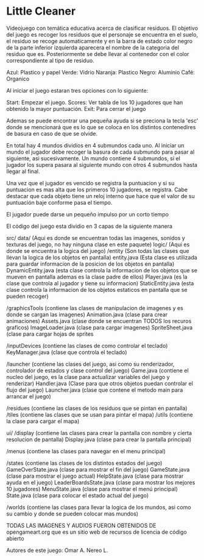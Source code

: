 # Little Cleaner 

Videojuego con temática educativa acerca de clasificar residuos.
El objetivo del juego es recoger los residuos que el personaje se encuentra en el suelo, el residuo se recoge automaticamente y en la barra de estado color negro de la parte inferior izquierda aparecera el nombre de la categoria del residuo que es. Posteriormente se debe llevar al contenedor con el color correspondiente al tipo de residuo. 

Azul: Plastico y papel
Verde: Vidrio
Naranja: Plastico
Negro: Aluminio
Café: Organico

Al iniciar el juego estaran tres opciones con lo siguiente: 

Start: Empezar el juego. 
Scores: Ver tabla de los 10 jugadores que han obtenido la mayor puntuación.
Exit: Para cerrar el juego 

Ademas se puede encontrar una pequeña ayuda si se preciona la tecla 'esc' donde se mencionará que es lo que se coloca en los distintos 
contenedires de basura en caso de que se olvide. 

En total hay 4 mundos dividios en 4 submundos cada uno. Al iniciar un mundo el jugador debe recoger la basura de cada submundo para pasar al siguiente, asi sucesivamente. Un mundo contiene 4 submundos, si el jugador los supera pasara al siguiente mundo con otros 4 submundos hasta llegar al final. 

Una vez que el jugador es vencido se registra la puntuacion y si su puntuacion es mas alta que los primeros 10 jugadores, se registra. 
Cabe destacar que cada objeto tiene un reloj interno que hace que el valor de su puntuación baje conforme pasa el tiempo. 

El jugador puede darse un pequeño impulso por un corto tiempo

El código del juego esta dividio en 3 capas de la siguiente manera 

src/ 
data/ (Aqui es donde se encuentran todas las imagenes, sonidos y texturas del juego, no hay ninguna clase en este paquete)
logic/ (Aqui es donde se encuentra la logica del juego)
  /entity (Son todas las clases que llevan la logica de los objetos en pantalla)
    entity.java (Esta clase es utilizada para guardar informacion de la posicion de los objetos en pantalla)
    DynamicEntity.java (esta clase controla la informacion de los objetos que se mueven en pantalla ademas es la clase padre de ellos)
    Player.java (es la clase que controla al jugador y tiene su informacion)
    StaticEntity.java (esta clase controla la informacion de los objetos estaticos en pantalla que se pueden recoger)
    
  /graphicsTools (contiene las clases de manipulacion de imagenes y es donde se cargan las imagenes)
    Animation.java (clase para crear animaciones)
    Assets.java (clase donde se encuentran TODOS los recuros graficos)
    ImageLoader.java (clase para cargar imagenes)
    SpriteSheet.java (clase para cargar hojas de sprites
    
  /inputDevices (contiene las clases de como controlar el teclado)
    KeyManager.java (clase que controla el teclado)
   
  /launcher (contiene las clases del juego, asi como su renderizador, controlador de estados y clase control del juego)
    Game.java (contiene el nucleo del juego, es la clase para actualizar variables del juego y renderizar)
    Handler.java (Clase para que otros objetos puedan controlar el flujo del juego)
    Launcher.java (clase que contene el metodo main para arrancar el juego)
  
  /residues (contiene las clases de los residuos que se pintan en pantalla)
  /tiles (contiene las clases que se usan para pintar el mapa)
  /utils (contiene la clase para cargar el mapa)
  
ui/
  /display (contiene las clases para crear la pantalla con nombre y cierta resolucion de pantalla)
    Display.java (clase para crear la pantalla principal)
    
  /menus (contiene las clases para navegar en el menu principal)
  
  /states (contiene las clases de los distintos estados del juego)
    GameOverState.java (clase para mostrar el fin del juego)
    GameState.java (clase para mostrar el juego actual)
    HelpState.java (clase para mostrar ayuda en el juego)
    LeaderBoardsState.java (clase para mostrar los mejores 10 jugadores)
    MenuState.java (clase para mostrar el menú principal)
    State.java (clase para colocar el estado actual del juego)
    
  /worlds (contiene las clases para llevar la logica de los mundos, asi como su cambio y donde se pueden colocar mas mundos)
  
  
TODAS LAS IMAGENES Y AUDIOS FUERON OBTENIDOS DE opengameart.org que es un sitio web de recursos de licencia de código abierto

Autores de este juego: 
Omar A. 
Nereo L. 


    
